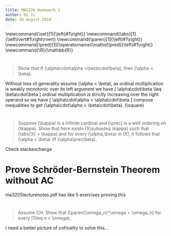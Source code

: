 ```yaml
---
title: MA5220 Homework 2
author: Qi Ji
date: 30 August 2019
...
```


\newcommand{\set}[1]{\left\{#1\right\}}
\newcommand{\abs}[1]{\left\lvert#1\right\rvert}
\newcommand{\paren}[1]{\left(#1\right)}
\newcommand{\pred}[1]{\operatorname{\mathsf{pred}}\left(#1\right)}
\newcommand{\R}{\mathbb{R}}

#

> Show that if \(\alpha\cdot\alpha =\beta\cdot\beta\), then \(\alpha = \beta\).

Without loss of generality assume \(\alpha < \beta\), as ordinal multiplication
is weakly monotonic over its left argument we have
\[ \alpha\cdot\beta \leq \beta\cdot\beta \]
ordinal multiplication is strictly increasing over the right operand so we have
\[ \alpha\cdot\alpha < \alpha\cdot\beta \]
compose inequalities to get \(\alpha\cdot\alpha < \beta\cdot\beta\).
\(\square\)

#

> Suppose \(\kappa\) is a infinite cardinal and \(\prec\) is a well ordering on \(\kappa\).
> Show that here exists \(X\subseteq \kappa\) such that \(\abs{X} = \kappa\) and
> for every \(\alpha,\beta\) in \(X\), it follows that \(\alpha < \beta\) iff \(\alpha\prec\beta\).

Check stackexchange

# Prove Schröder-Bernstein Theorem without AC

ma3205lecturenotes.pdf has like 5 exercises proving this

#

> Assume CH. Show that \(\paren{\omega_n}^\omega = \omega_n\) for every \(1\leq n < \omega\).

I need a better picture of cofinality to solve this...



<div style="height:100vh"></div>

#

> Prove that the following statement is equivalent to CH.
> There exists \(X\subseteq \mathbb{R}^2\) such that
> \(X\) meets every vertical line on a countable set
> and \(\mathbb{R}^2\setminus X\) meets every horizontal line on a countable set.

Assume CH, then \(\abs{\R} = \omega_1\).
Let \(\R = \set{t_{\alpha}: \alpha < \omega_1}\) be a well ordering.
Define
\[ X = \set{\paren{t_\alpha,t_\beta}: \alpha \geq \beta }. \]
To see that \(X\) meets every vertical line on a countable set,
fix \(x\) and let \(\alpha\) such that \(x = t_\alpha\),
then by definition of \(X\) there are exactly \(\abs{\alpha}\) many points with \(x = t_\alpha\),
and since \(\alpha < \omega_1\), it follows that the intersection is countable.
Similarly fix \(y\) and let \(\beta\) such that \(y = t_\beta\),
we observe that \(\paren{t_\alpha, t_\beta}\in \R^2\setminus X\) whenever \(\alpha < \beta\),
so \(\R^2\setminus X\) meets the horizontal line on less than \(\abs{\beta} = \omega\) points too.

Assume \(X\) exists with the property, let \(A\subset \R\) be of size \(\abs{A} = \omega_1\).
We consider the subset of the \(X\) given by
\[ S = \paren{A\times \R}\cap X \]
size of \(S\) is \(\omega_1\cdot\omega_0 = \omega_1\).
Define \(S_Y = \set{y:\paren{\exists x\in\R}\paren{(x,y)\in S}}\), claim is \(S_Y = \R\).
To see this, let \(y\in\R\) and notice that by hypothesis, the set
\[ \set{x: (x,y)\in \R\setminus X} \] is only countable which means
there must exist \(x\in\R\) with \((x,y)\in S\).
Then we have
\[2^{\omega_0} = \abs{\R} = \abs{S_Y} \leq \abs{S} \leq \abs{X} = \omega_1 \]
which shows CH. $\square$
